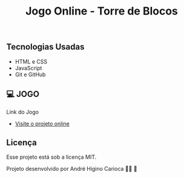<h1 align="center">Jogo Online - Torre de Blocos </h1>

<br>

## Tecnologias Usadas

- HTML e CSS
- JavaScript
- Git e GitHub

## 💻 JOGO

Link do Jogo

- [Visite o projeto online](https://andreh-carioca.github.io/jogo-da-torre/)


## Licença

Esse projeto está sob a licença MIT.

Projeto desenvolvido por André Higino Carioca 🧑‍💻 💚





